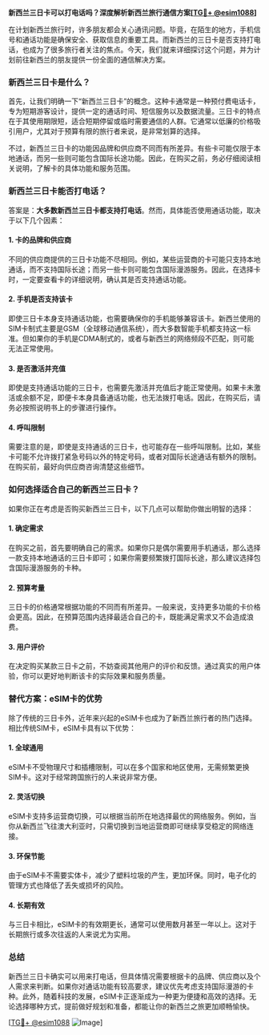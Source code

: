 **新西兰三日卡可以打电话吗？深度解析新西兰旅行通信方案[[TG💪+ @esim1088](https://t.me/s/esim1088)]**

在计划新西兰旅行时，许多朋友都会关心通讯问题。毕竟，在陌生的地方，手机信号和通话功能是确保安全、获取信息的重要工具。而新西兰的三日卡是否支持打电话，也成为了很多旅行者关注的焦点。今天，我们就来详细探讨这个问题，并为计划前往新西兰的朋友提供一份全面的通信解决方案。

### 新西兰三日卡是什么？

首先，让我们明确一下“新西兰三日卡”的概念。这种卡通常是一种预付费电话卡，专为短期游客设计，提供一定的通话时间、短信服务以及数据流量。三日卡的特点在于其使用期限短，适合短期停留或临时需要通信的人群。它通常以低廉的价格吸引用户，尤其对于预算有限的旅行者来说，是非常划算的选择。

不过，新西兰三日卡的功能因品牌和供应商不同而有所差异。有些卡可能仅限于本地通话，而另一些则可能包含国际长途功能。因此，在购买之前，务必仔细阅读相关说明，了解卡的具体功能和服务范围。

### 新西兰三日卡能否打电话？

答案是：**大多数新西兰三日卡都支持打电话**。然而，具体能否使用通话功能，取决于以下几个因素：

#### 1. 卡的品牌和供应商

不同的供应商提供的三日卡功能不尽相同。例如，某些运营商的卡可能只支持本地通话，而不支持国际长途；而另一些卡则可能包含国际漫游服务。因此，在选择卡时，一定要查看卡的详细说明，确认其是否支持通话功能。

#### 2. 手机是否支持该卡

即使三日卡本身支持通话功能，也需要确保你的手机能够兼容该卡。新西兰使用的SIM卡制式主要是GSM（全球移动通信系统），而大多数智能手机都支持这一标准。但如果你的手机是CDMA制式的，或者与新西兰的网络频段不匹配，则可能无法正常使用。

#### 3. 是否激活并充值

即使是支持通话功能的三日卡，也需要先激活并充值后才能正常使用。如果卡未激活或余额不足，即便卡本身具备通话功能，也无法拨打电话。因此，在购买后，请务必按照说明书上的步骤进行操作。

#### 4. 呼叫限制

需要注意的是，即使是支持通话的三日卡，也可能存在一些呼叫限制。比如，某些卡可能不允许拨打紧急号码以外的特定号码，或者对国际长途通话有额外的限制。在购买前，最好向供应商咨询清楚这些细节。

### 如何选择适合自己的新西兰三日卡？

如果你正在考虑是否购买新西兰三日卡，以下几点可以帮助你做出明智的选择：

#### 1. 确定需求

在购买之前，首先要明确自己的需求。如果你只是偶尔需要用手机通话，那么选择一款支持本地通话的三日卡即可；如果你需要频繁拨打国际长途，那么建议选择包含国际漫游服务的卡种。

#### 2. 预算考量

三日卡的价格通常根据功能的不同而有所差异。一般来说，支持更多功能的卡价格会更高。因此，在预算范围内选择最适合自己的卡，既能满足需求又不会造成浪费。

#### 3. 用户评价

在决定购买某款三日卡之前，不妨查阅其他用户的评价和反馈。通过真实的用户体验，你可以更好地判断该卡的实际效果和服务质量。

### 替代方案：eSIM卡的优势

除了传统的三日卡外，近年来兴起的eSIM卡也成为了新西兰旅行者的热门选择。相比传统SIM卡，eSIM卡具有以下优势：

#### 1. 全球通用

eSIM卡不受物理尺寸和插槽限制，可以在多个国家和地区使用，无需频繁更换SIM卡。这对于经常跨国旅行的人来说非常方便。

#### 2. 灵活切换

eSIM卡支持多运营商切换，可以根据当前所在地选择最优的网络服务。例如，当你从新西兰飞往澳大利亚时，只需切换到当地运营商即可继续享受稳定的网络连接。

#### 3. 环保节能

由于eSIM卡不需要实体卡，减少了塑料垃圾的产生，更加环保。同时，电子化的管理方式也降低了丢失或损坏的风险。

#### 4. 长期有效

与三日卡相比，eSIM卡的有效期更长，通常可以使用数月甚至一年以上。这对于长期旅行或多次往返的人来说尤为实用。

### 总结

新西兰三日卡确实可以用来打电话，但具体情况需要根据卡的品牌、供应商以及个人需求来判断。如果你对通话功能有较高要求，建议优先考虑支持国际漫游的卡种。此外，随着科技的发展，eSIM卡正逐渐成为一种更为便捷和高效的选择。无论选择哪种方式，提前做好规划和准备，都能让你的新西兰之旅更加顺畅愉快。

[[TG💪+ @esim1088](https://t.me/s/esim1088) ![Image](https://i.postimg.cc/4NQfJmqS/Snipaste-2025-05-13-00-14-12.png)]